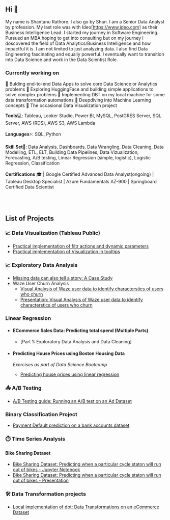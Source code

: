 ## Hi 👋
My name is Shantanu Rathore. I also go by Shan. 
I am a Senior Data Analyst by profession. My last role was with Ideo[https://www.ideo.com] as their Business Intelligence Lead. I started my journey in Software Engineering. Pursued an MBA hoping to get into consulting but on my journey I doscovered the field of Data Analytics/Business Intelligence and how impactful it is. I am not limited to just analyzing data. I also find Data Engineering fascinating and equally powerful. I eventually want to transition into Data Science and work in the Data Scientist Role.

### Currently working on
🔭 Bulding end-to-end Data Apps to solve core Data Science or Analytics problems
🔭 Exploring HuggingFace and building simple applications to solve complex problems
🔭 Implementing DBT on my local machine for some data transformation automations
🔭 Deepdiving into Machine Learning concepts
🔭 The occasional Data Visualization project

<strong>Tools</strong>💻: Tableau, Looker Studio, Power BI, MySQL, PostGRES Server, SQL Server, AWS (RDS), AWS S3, AWS Lambda
<br><br>
<strong>Languages</strong>⚡: SQL, Python
<br><br>
<strong>Skill Set</strong>🦾: Data Analysis, Dashboards, Data Wrangling, Data Cleaning, Data Modelling, ETL, ELT, Building Data Pipelines, Data Vizualization, Forecasting, A/B testing, Linear Regression (simple, logistic), Logistic Regression, Classification
<br><br>
<strong>Certifications</strong> 🎓 | Google Certified Advanced Data Analyst(ongoing) | Tableau Desktop Specialist | Azure Fundamentals AZ-900 | Springboard Certified Data Scientist

<br><br>
## List of Projects

### :chart_with_upwards_trend: Data Visualization (Tableau Public)
- [Practical implementation of filtr actions and dynamic parameters](https://public.tableau.com/app/profile/shan.rathore/viz/NetflixAnalysis_17298226149380/Netflix-AnOverview)<br>
- [Practical implementation of Visualization in tooltips](https://public.tableau.com/app/profile/shan.rathore/viz/Netflix_analysis_17296641433150/GlobalOverview)<br>

### :chart_with_upwards_trend: Exploratory Data Analysis
- [Missing data can also tell a story: A Case Study](https://github.com/shantanurathore/Data_Cleaning_Case_Study/blob/main/Clean_Your_Data_GCDA.md)<br>
- Waze User Churn Analysis
  - [Visual Analysis of Waze user data to identify characterstics of users who churn](https://github.com/shantanurathore/WazeUserChurnAnalysis/blob/main/Waze_User_Data_EDA.ipynb)<br>
  - [Presentation: Visual Analysis of Waze user data to identify characterstics of users who churn](https://github.com/shantanurathore/WazeUserChurnAnalysis/blob/main/WazeUserChurnAnalysisEDA.pdf)<br>

### Linear Regression
- #### ECommerce Sales Data: Predicting total spend (Multiple Parts)
   - [Part 1: Exploratory Data Analysis and Data Cleaning]<br>

- #### Predicting House Prices using Boston Housing Data
  *Exercises as part of Data Science Bootcamp*<br>
   - [Predicting house prices using linear regression](https://github.com/shantanurathore/SpringBoardExercises/blob/master/Mini_Project_Linear_Regression.ipynb)<br>

### 📤 A/B Testing

- [A/B Testing guide: Running an A/B test on an Ad Dataset](https://github.com/shantanurathore/AB_Testing_guide/blob/main/AB_testing_guide.md)<br>

### Binary Classification Project

- [Payment Default prediction on a bank accounts dataset](https://github.com/shantanurathore/Payment-Default-Prediction/blob/master/DataClean_Pandas1.ipynb)<br>

### :stopwatch: Time Series Analysis

#### Bike Sharing Dataset
- [Bike Sharing Dataset: Predicting when a particular cycle staton will run out of bikes - Jupyter Notebook](https://github.com/shantanurathore/TimeSeries-Analysis-on-bike-sharing-data/blob/master/Capstone2_prod.ipynb)<br>
- [Bike Sharing Dataset: Predicting when a particular cycle staton will run out of bikes - Presentation](https://github.com/shantanurathore/TimeSeries-Analysis-on-bike-sharing-data/blob/master/Bike%20Sharing%20Data.pptx)<br>

### :hammer_and_wrench: Data Transformation projects

- [Local implementation of dbt: Data Transformations on an eCommerce Dataset](https://github.com/shantanurathore/dbt_ecommerce_project)<br>


<!--
**shantanurathore/shantanurathore** is a ✨ _special_ ✨ repository because its `README.md` (this file) appears on your GitHub profile.

Here are some ideas to get you started:

- 🔭 I’m currently working on ...
- 🌱 I’m currently learning ...
- 👯 I’m looking to collaborate on ...
- 🤔 I’m looking for help with ...
- 💬 Ask me about ...
- 📫 How to reach me: ...
- 😄 Pronouns: ...
- ⚡ Fun fact: ...
-->
